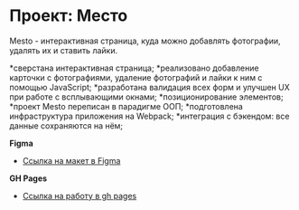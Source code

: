 # Проект: Место

 Mesto - интерактивная страница, куда можно добавлять фотографии, удалять их и ставить лайки.

*сверстана интерактивная страница;
*реализовано добавление карточки с фотографиями, удаление фотографий и лайки к ним с помощью JavaScript;
*разработана валидация всех форм и улучшен UX при работе с всплывающими окнами;
*позиционирование элементов;
*проект Mesto переписан в парадигме ООП;
*подготовлена инфраструктура приложения на Webpack;
*интеграция с бэкендом: все данные сохраняются на нём;

**Figma**

* [Ссылка на макет в Figma](https://www.figma.com/file/2cn9N9jSkmxD84oJik7xL7/JavaScript.-Sprint-4?node-id=0%3A1)

**GH Pages**

* [Ссылка на работу в gh pages](https://imalexduh.github.io/mesto/)
